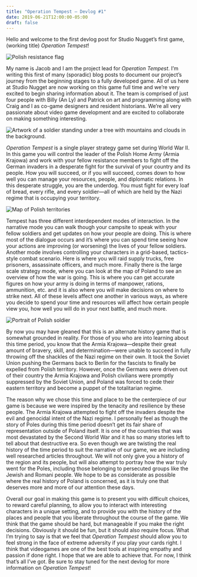```yaml
---
title: "Operation Tempest – Devlog #1"
date: 2019-06-21T12:00:00-05:00
draft: false
---
```


Hello and welcome to the first devlog post for Studio Nugget’s first game, (working title) _Operation Tempest_!

<img src="/images/flag_banner.png" alt="Polish resistance flag">

My name is Jacob and I am the project lead for _Operation Tempest_. I’m writing this first of many (sporadic) blog posts to document our project’s journey from the beginning stages to a fully developed game. All of us here at Studio Nugget are now working on this game full time and we’re very excited to begin sharing information about it. The team is comprised of just four people with Billy (An Ly) and Patrick on art and programming along with Craig and I as co-game designers and resident historians. We’re all very passionate about video game development and are excited to collaborate on making something interesting.

<img src="/images/blog1_landscape.png" alt="Artwork of a soldier standing under a tree with mountains and clouds in the background.">

_Operation Tempest_ is a single player strategy game set during World War II. In this game you will control the leader of the Polish Home Army (Armia Krajowa) and work with your fellow resistance members to fight off the German invaders in a desperate fight for the survival of your country and its people. How you will succeed, or if you will succeed, comes down to how well you can manage your resources, people, and diplomatic relations. In this desperate struggle, you are the underdog. You must fight for every loaf of bread, every rifle, and every soldier—all of which are held by the Nazi regime that is occupying your territory.

<img src="/images/blog1_map.png" alt="Map of Polish territories">

Tempest has three different interdependent modes of interaction. In the narrative mode you can walk though your campsite to speak with your fellow soldiers and get updates on how your people are doing. This is where most of the dialogue occurs and it’s where you can spend time seeing how your actions are improving (or worsening) the lives of your fellow soldiers. Another mode involves controlling your characters in a grid-based, tactics-style combat scenario. Here is where you will raid supply trucks, free prisoners, assassinate officers, and much more. Finally there is the large scale strategy mode, where you can look at the map of Poland to see an overview of how the war is going. This is where you can get accurate figures on how your army is doing in terms of manpower, rations, ammunition, etc. and it is also where you will make decisions on where to strike next. All of these levels affect one another in various ways, as where you decide to spend your time and resources will affect how certain people view you, how well you will do in your next battle, and much more.

<img src="/images/blog1_helena.png" alt="Portrait of Polish soldier">

By now you may have gleaned that this is an alternate history game that is somewhat grounded in reality. For those of you who are into learning about this time period, you know that the Armia Krajowa—despite their great amount of bravery, skill, and determination—were unable to succeed in fully throwing off the shackles of the Nazi regime on their own. It took the Soviet Union pushing the Germans back to Berlin for the fascists to finally be expelled from Polish territory. However, once the Germans were driven out of their country the Armia Krajowa and Polish civilians were promptly suppressed by the Soviet Union, and Poland was forced to cede their eastern territory and become a puppet of the totalitarian regime. 

The reason why we chose this time and place to be the centerpiece of our game is because we were inspired by the tenacity and resilience by these people. The Armia Krajowa attempted to fight off the invaders despite the evil and genocidal intent of the Nazi regime. I personally feel as though the story of Poles during this time period doesn’t get its fair share of representation outside of Poland itself. It is one of the countries that was most devastated by the Second World War and it has so many stories left to tell about that destructive era. So even though we are twisting the real history of the time period to suit the narrative of our game, we are including well researched articles throughout. We will not only give you a history of the region and its people, but will also attempt to portray how the war truly went for the Poles, including those belonging to persecuted groups like the Jewish and Romani people. We hope to be as considerate as possible where the real history of Poland is concerned, as it is truly one that deserves more and more of our attention these days.

Overall our goal in making this game is to present you with difficult choices, to reward careful planning, to allow you to interact with interesting characters in a unique setting, and to provide you with the history of the places and people that you liberate throughout the course of the game. We think that the game should be hard, but manageable if you make the right decisions. Obviously it should be fun, but it should also require focus. What I’m trying to say is that we feel that _Operation Tempest_ should allow you to feel strong in the face of extreme adversity if you play your cards right. I think that videogames are one of the best tools at inspiring empathy and passion if done right. I hope that we are able to achieve that. For now, I think that’s all I’ve got. Be sure to stay tuned for the next devlog for more information on _Operation Tempest_!




